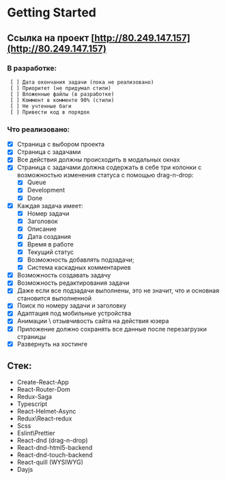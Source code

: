 # Getting Started

## Ссылка на проект [http://80.249.147.157](http://80.249.147.157)

### В разработке:

     [ ] Дата окончания задачи (пока не реализовано)
     [ ] Приоритет (не придумал стили)
     [ ] Вложенные файлы (в разработке)
     [ ] Коммент в комменте 90% (стили)
     [ ] Не учтенные баги
     [ ] Привести код в порядок

### Что реализовано:

- [x] Страница с выбором проекта
- [x] Страница с задачами
- [x] Все действия должны происходить в модальных окнах
- [x] Страница с задачами должна содержать в себе три колонки c возможностью изменения статуса с помощью drag-n-drop:
  - [x] Queue
  - [x] Development
  - [x] Done
- [x] Каждая задача имеет:
  - [x] Номер задачи
  - [x] Заголовок
  - [x] Описание
  - [x] Дата создания
  - [x] Время в работе
  - [x] Текущий статус
  - [x] Возможность добавлять подзадачи;
  - [x] Система каскадных комментариев
- [x] Возможность создавать задачу
- [x] Возможность редактирования задачи
- [x] Даже если все подзадачи выполнены, это не значит, что и основная становится выполненной
- [x] Поиск по номеру задачи и заголовку
- [x] Адаптация под мобильные устройства
- [x] Анимации \ отзывчивость сайта на действия юзера
- [x] Приложение должно сохранять все данные после перезагрузки страницы
- [x] Развернуть на хостинге

## Стек:

- Create-React-App
- React-Router-Dom
- Redux-Saga
- Typescript
- React-Helmet-Async
- Redux\React-redux
- Scss
- Eslint\Prettier
- React-dnd (drag-n-drop)
- React-dnd-html5-backend
- React-dnd-touch-backend
- React-quill (WYSIWYG)
- Dayjs

